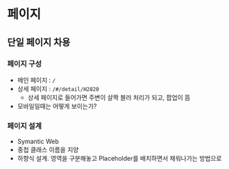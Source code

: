 # 페이지

## 단일 페이지 차용

### 페이지 구성

- 메인 페이지 : `/`
- 상세 페이지 : `/#/detail/H2820`
  - 상세 페이지로 들어가면 주변이 살짝 블러 처리가 되고, 팝업이 뜸
- 모바일일때는 어떻게 보이는가?



### 페이지 설계

* Symantic Web
* 중첩 클래스 이름을 지양
* 하향식 설계. 영역을 구분해놓고 Placeholder를 배치하면서 채워나가는 방법으로